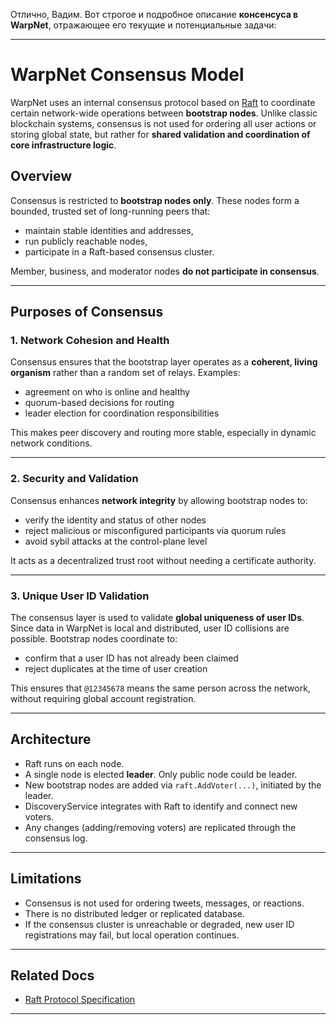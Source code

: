 Отлично, Вадим. Вот строгое и подробное описание **консенсуса в WarpNet**, отражающее его текущие и потенциальные задачи:

---

# WarpNet Consensus Model

WarpNet uses an internal consensus protocol based on [Raft](https://raft.github.io/) to coordinate certain network-wide operations between **bootstrap nodes**. Unlike classic blockchain systems, consensus is not used for ordering all user actions or storing global state, but rather for **shared validation and coordination of core infrastructure logic**.

## Overview

Consensus is restricted to **bootstrap nodes only**. These nodes form a bounded, trusted set of long-running peers that:

* maintain stable identities and addresses,
* run publicly reachable nodes,
* participate in a Raft-based consensus cluster.

Member, business, and moderator nodes **do not participate in consensus**.

---

## Purposes of Consensus

### 1. Network Cohesion and Health

Consensus ensures that the bootstrap layer operates as a **coherent, living organism** rather than a random set of relays. Examples:

* agreement on who is online and healthy
* quorum-based decisions for routing
* leader election for coordination responsibilities

This makes peer discovery and routing more stable, especially in dynamic network conditions.

---

### 2. Security and Validation

Consensus enhances **network integrity** by allowing bootstrap nodes to:

* verify the identity and status of other nodes
* reject malicious or misconfigured participants via quorum rules
* avoid sybil attacks at the control-plane level

It acts as a decentralized trust root without needing a certificate authority.

---

### 3. Unique User ID Validation

The consensus layer is used to validate **global uniqueness of user IDs**. 
Since data in WarpNet is local and distributed, user ID collisions are possible. Bootstrap nodes coordinate to:

* confirm that a user ID has not already been claimed
* reject duplicates at the time of user creation

This ensures that `@12345678` means the same person across the network, without requiring global account registration.

---

## Architecture

* Raft runs on each node.
* A single node is elected **leader**. Only public node could be leader.
* New bootstrap nodes are added via `raft.AddVoter(...)`, initiated by the leader.
* DiscoveryService integrates with Raft to identify and connect new voters.
* Any changes (adding/removing voters) are replicated through the consensus log.

---

## Limitations

* Consensus is not used for ordering tweets, messages, or reactions.
* There is no distributed ledger or replicated database.
* If the consensus cluster is unreachable or degraded, new user ID registrations may fail, 
  but local operation continues.

---

## Related Docs

- [Raft Protocol Specification](https://raft.github.io/raft.pdf)

---